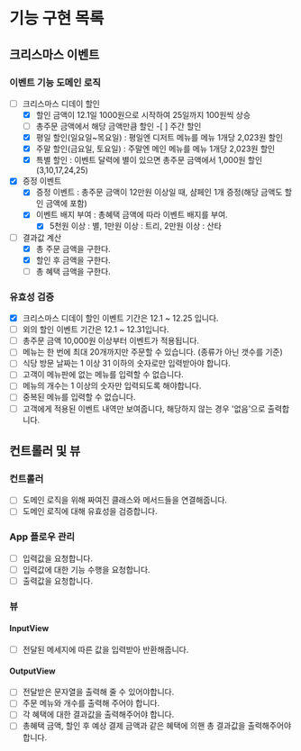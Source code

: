 # 기능 구현 목록

## 크리스마스 이벤트

### 이벤트 기능 도메인 로직

- [ ] 크리스마스 디데이 할인
  - [x] 할인 금액이 12.1일 1000원으로 시작하여 25일까지 100원씩 상승
  - [ ] 총주문 금액에서 해당 금액만큼 할인 -[ ] 주간 할인
  - [x] 평일 할인(일요일~목요일) : 평일엔 디저트 메뉴를 메뉴 1개당 2,023원 할인
  - [x] 주말 할인(금요일, 토요일) : 주말엔 메인 메뉴를 메뉴 1개당 2,023원 할인
  - [x] 특별 할인 : 이벤트 달력에 별이 있으면 총주문 금액에서 1,000원 할인(3,10,17,24,25)
- [x] 증정 이벤트
  - [x] 증정 이벤트 : 총주문 금액이 12만원 이상일 때, 샴페인 1개 증정(해당 금액도 할인 금액에 포함)
  - [x] 이벤트 배지 부여 : 총혜택 금액에 따라 이벤트 배지를 부여.
    - [x] 5천원 이상 : 별, 1만원 이상 : 트리, 2만원 이상 : 산타
- [ ] 결과값 계산
  - [x] 총 주문 금액을 구한다.
  - [x] 할인 후 금액을 구한다.
  - [ ] 총 혜택 금액을 구한다.

### 유효성 검증

- [x] 크리스마스 디데이 할인 이벤트 기간은 12.1 ~ 12.25 입니다.
- [ ] 외의 할인 이벤트 기간은 12.1 ~ 12.31입니다.
- [ ] 총주문 금액 10,000원 이상부터 이벤트가 적용됩니다.
- [ ] 메뉴는 한 번에 최대 20개까지만 주문할 수 있습니다. (종류가 아닌 갯수를 기준)
- [ ] 식당 방문 날짜는 1 이상 31 이하의 숫자로만 입력받아야 합니다.
- [ ] 고객이 메뉴판에 없는 메뉴를 입력할 수 없습니다.
- [ ] 메뉴의 개수는 1 이상의 숫자만 입력되도록 해야합니다.
- [ ] 중복된 메뉴를 입력할 수 없습니다.
- [ ] 고객에게 적용된 이벤트 내역만 보여줍니다, 해당하지 않는 경우 '없음'으로 출력합니다.

## 컨트롤러 및 뷰

### 컨트롤러

- [ ] 도메인 로직을 위해 짜여진 클래스와 메서드들을 연결해줍니다.
- [ ] 도메인 로직에 대해 유효성을 검증합니다.

### App 플로우 관리

- [ ] 입력값을 요청합니다.
- [ ] 입력값에 대한 기능 수행을 요청합니다.
- [ ] 출력값을 요청합니다.

### 뷰

#### InputView

- [ ] 전달된 메세지에 따른 값을 입력받아 반환해줍니다.

#### OutputView

- [ ] 전달받은 문자열을 출력해 줄 수 있어야합니다.
- [ ] 주문 메뉴와 개수를 출력해 주어야 합니다.
- [ ] 각 혜택에 대한 결과값을 출력해주어야 합니다.
- [ ] 총혜택 금액, 할인 후 예상 결제 금액과 같은 혜택에 의핸 총 결과값을 출력해주어야 합니다.
